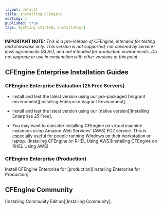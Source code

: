 ```yaml
---
layout: default
title: Installing CFEngine
sorting: 1
published: true
tags: [getting started, installation]
---
```


**IMPORTANT NOTE:** *This is a pre-release of CFEngine, intended for testing
and showcase only. This version is not supported, not covered by service-level
agreements (SLAs), and not intended for production environments. Do not 
upgrade or use in conjunction with other versions at this point.*

<!--- TODO: move up when no longer a pre-release
-->

## CFEngine Enterprise Installation Guides

### CFEngine Enterprise Evaluation (25 Free Servers)

* Install and test the latest version using our pre-packaged [Vagrant environment][Installing Enterprise Vagrant Environment].

* Install and test the latest version using our [native version][Installing Enterprise 25 Free].

* You may want to consider installing CFEngine on virtual machine instances using Amazon Web Services' (AWS) EC2 service. This is especially useful for people running Windows on their workstation or laptop. [Installing CFEngine on RHEL Using AWS][Installing CFEngine on RHEL Using AWS]

### CFEngine Enterprise (Production)

Install CFEngine Enterprise for [production][Installing Enterprise for Production].

## CFEngine Community

[Installing Community Edition][Installing Community]. 




